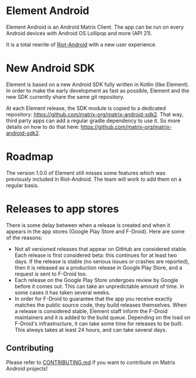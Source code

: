 # Element Android

Element Android is an Android Matrix Client. The app can be run on every Android devices with Android OS Lollipop and more (API 21).

It is a total rewrite of [Riot-Android](https://github.com/vector-im/riot-android) with a new user experience.


# New Android SDK

Element is based on a new Android SDK fully written in Kotlin (like Element). In order to make the early development as fast as possible, Element and the new SDK currently share the same git repository.

At each Element release, the SDK module is copied to a dedicated repository: https://github.com/matrix-org/matrix-android-sdk2. That way, third party apps can add a regular gradle dependency to use it. So more details on how to do that here: https://github.com/matrix-org/matrix-android-sdk2.

# Roadmap

The version 1.0.0 of Element still misses some features which was previously included in Riot-Android.
The team will work to add them on a regular basis.

# Releases to app stores

There is some delay between when a release is created and when it appears in the app stores (Google Play Store and F-Droid). Here are some of the reasons:

* Not all versioned releases that appear on GitHub are considered stable. Each release is first considered beta: this continues for at least two days. If the release is stable (no serious issues or crashes are reported), then it is released as a production release in Google Play Store, and a request is sent to F-Droid too.
* Each release on the Google Play Store undergoes review by Google before it comes out. This can take an unpredictable amount of time. In some cases it has taken several weeks.
* In order for F-Droid to guarantee that the app you receive exactly matches the public source code, they build releases themselves. When a release is considered stable, Element staff inform the F-Droid maintainers and it is added to the build queue. Depending on the load on F-Droid's infrastructure, it can take some time for releases to be built. This always takes at least 24 hours, and can take several days.


## Contributing

Please refer to [CONTRIBUTING.md](https://github.com/kbarich/kb-chat-android/blob/develop/CONTRIBUTING.md) if you want to contribute on Matrix Android projects!

